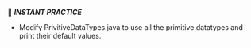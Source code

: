 :beginner: _**INSTANT PRACTICE**_  

- Modify PrivitiveDataTypes.java to use all the primitive datatypes and print their default values.